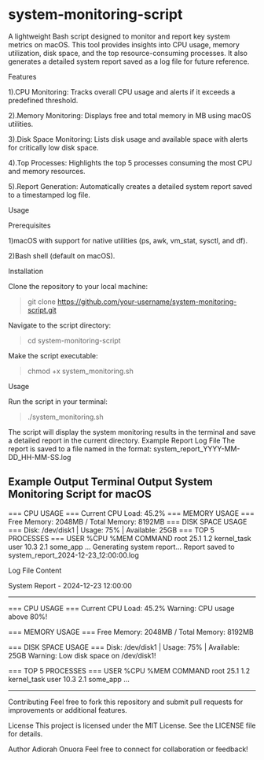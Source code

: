# system-monitoring-script
A lightweight Bash script designed to monitor and report key system metrics on macOS. This tool provides insights into CPU usage, memory utilization, disk space, and the top resource-consuming processes. It also generates a detailed system report saved as a log file for future reference.

Features

1).CPU Monitoring: Tracks overall CPU usage and alerts if it exceeds a predefined threshold.

2).Memory Monitoring: Displays free and total memory in MB using macOS utilities.

3).Disk Space Monitoring: Lists disk usage and available space with alerts for critically low disk space.

4).Top Processes: Highlights the top 5 processes consuming the most CPU and memory resources.

5).Report Generation: Automatically creates a detailed system report saved to a timestamped log file.




Usage

Prerequisites

1)macOS with support for native utilities (ps, awk, vm_stat, sysctl, and df).

2)Bash shell (default on macOS).



Installation

Clone the repository to your local machine:

  > git clone https://github.com/your-username/system-monitoring-script.git
> 
Navigate to the script directory:

  > cd system-monitoring-script
> 
Make the script executable:

  > chmod +x system_monitoring.sh
> 
Usage

Run the script in your terminal:

  >./system_monitoring.sh



The script will display the system monitoring results in the terminal and save a detailed report in the current directory.
Example Report Log File
The report is saved to a file named in the format:
system_report_YYYY-MM-DD_HH-MM-SS.log


Example Output
Terminal Output
System Monitoring Script for macOS
-----------------------------------
=== CPU USAGE ===
Current CPU Load: 45.2%
=== MEMORY USAGE ===
Free Memory: 2048MB / Total Memory: 8192MB
=== DISK SPACE USAGE ===
Disk: /dev/disk1 | Usage: 75% | Available: 25GB
=== TOP 5 PROCESSES ===
USER     %CPU    %MEM    COMMAND
root     25.1    1.2     kernel_task
user     10.3    2.1     some_app
...
Generating system report...
Report saved to system_report_2024-12-23_12:00:00.log

Log File Content

System Report - 2024-12-23 12:00:00
__________________________
=== CPU USAGE ===
Current CPU Load: 45.2%
Warning: CPU usage above 80%!

=== MEMORY USAGE ===
Free Memory: 2048MB / Total Memory: 8192MB

=== DISK SPACE USAGE ===
Disk: /dev/disk1 | Usage: 75% | Available: 25GB
Warning: Low disk space on /dev/disk1!

=== TOP 5 PROCESSES ===
USER     %CPU    %MEM    COMMAND
root     25.1    1.2     kernel_task
user     10.3    2.1     some_app
...
__________________________

Contributing
Feel free to fork this repository and submit pull requests for improvements or additional features.


License
This project is licensed under the MIT License. See the LICENSE file for details.

Author
Adiorah Onuora Feel free to connect for collaboration or feedback!


